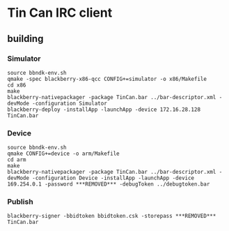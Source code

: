# Tin Can IRC client

## building

### Simulator

    source bbndk-env.sh
    qmake -spec blackberry-x86-qcc CONFIG+=simulator -o x86/Makefile
    cd x86
    make
    blackberry-nativepackager -package TinCan.bar ../bar-descriptor.xml -devMode -configuration Simulator
    blackberry-deploy -installApp -launchApp -device 172.16.28.128 TinCan.bar

### Device

    source bbndk-env.sh
    qmake CONFIG+=device -o arm/Makefile
    cd arm
    make
    blackberry-nativepackager -package TinCan.bar ../bar-descriptor.xml -devMode -configuration Device -installApp -launchApp -device 169.254.0.1 -password ***REMOVED*** -debugToken ../debugtoken.bar

### Publish

    blackberry-signer -bbidtoken bbidtoken.csk -storepass ***REMOVED*** TinCan.bar

